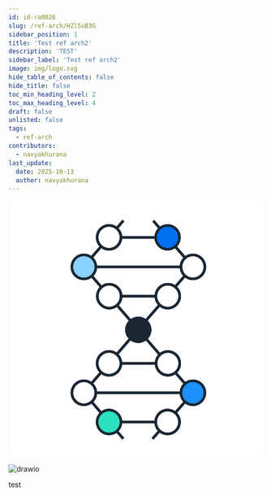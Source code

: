 ```yaml
---
id: id-ra0026
slug: /ref-arch/HZl5uB3G
sidebar_position: 1
title: 'Test ref arch2'
description: 'TEST'
sidebar_label: 'Test ref arch2'
image: img/logo.svg
hide_table_of_contents: false
hide_title: false
toc_min_heading_level: 2
toc_max_heading_level: 4
draft: false
unlisted: false
tags:
  - ref-arch
contributors:
  - navyakhurana
last_update:
  date: 2025-10-13
  author: navyakhurana
---
```


![305183_DNA_R.png](images/image-o6u5LEOoSO.png)

![drawio](drawio/diagram-8voGR33Lng.drawio)

test

